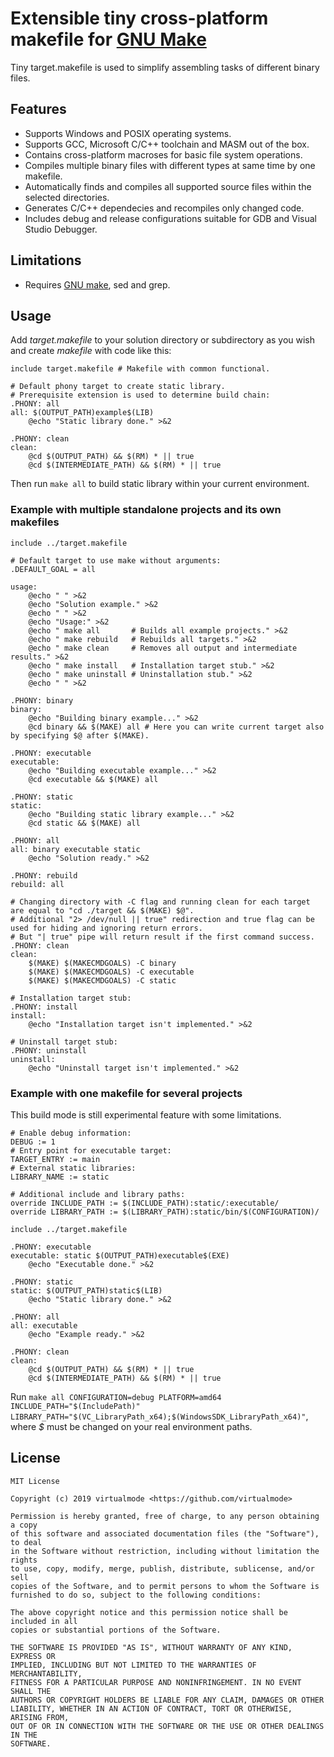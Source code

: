 # Extensible tiny cross-platform makefile for [GNU Make](https://www.gnu.org/software/make/)
Tiny target.makefile is used to simplify assembling tasks of different binary files.

## Features
* Supports Windows and POSIX operating systems.
* Supports GCC, Microsoft C/C++ toolchain and MASM out of the box.
* Contains cross-platform macroses for basic file system operations.
* Compiles multiple binary files with different types at same time by one makefile.
* Automatically finds and compiles all supported source files within the selected directories.
* Generates C/C++ dependecies and recompiles only changed code.
* Includes debug and release configurations suitable for GDB and Visual Studio Debugger.

## Limitations
* Requires [GNU make](https://www.gnu.org/software/make/), sed and grep.

## Usage
Add *target.makefile* to your solution directory or subdirectory as you wish and create *makefile* with code like this:
```make
include target.makefile # Makefile with common functional.

# Default phony target to create static library.
# Prerequisite extension is used to determine build chain:
.PHONY: all
all: $(OUTPUT_PATH)example$(LIB)
	@echo "Static library done." >&2

.PHONY: clean
clean:
	@cd $(OUTPUT_PATH) && $(RM) * || true
	@cd $(INTERMEDIATE_PATH) && $(RM) * || true
```
Then run `make all` to build static library within your current environment.

### Example with multiple standalone projects and its own makefiles
```make
include ../target.makefile

# Default target to use make without arguments:
.DEFAULT_GOAL = all

usage:
	@echo " " >&2
	@echo "Solution example." >&2
	@echo " " >&2
	@echo "Usage:" >&2
	@echo "	make all       # Builds all example projects." >&2
	@echo "	make rebuild   # Rebuilds all targets." >&2
	@echo "	make clean     # Removes all output and intermediate results." >&2
	@echo "	make install   # Installation target stub." >&2
	@echo "	make uninstall # Uninstallation stub." >&2
	@echo " " >&2

.PHONY: binary
binary:
	@echo "Building binary example..." >&2
	@cd binary && $(MAKE) all # Here you can write current target also by specifying $@ after $(MAKE).

.PHONY: executable
executable:
	@echo "Building executable example..." >&2
	@cd executable && $(MAKE) all

.PHONY: static
static:
	@echo "Building static library example..." >&2
	@cd static && $(MAKE) all

.PHONY: all
all: binary executable static
	@echo "Solution ready." >&2

.PHONY: rebuild
rebuild: all

# Changing directory with -C flag and running clean for each target are equal to "cd ./target && $(MAKE) $@".
# Additional "2> /dev/null || true" redirection and true flag can be used for hiding and ignoring return errors.
# But "| true" pipe will return result if the first command success.
.PHONY: clean
clean:
	$(MAKE) $(MAKECMDGOALS) -C binary
	$(MAKE) $(MAKECMDGOALS) -C executable
	$(MAKE) $(MAKECMDGOALS) -C static

# Installation target stub:
.PHONY: install
install:
	@echo "Installation target isn't implemented." >&2

# Uninstall target stub:
.PHONY: uninstall
uninstall:
	@echo "Uninstall target isn't implemented." >&2
```

### Example with one makefile for several projects
This build mode is still experimental feature with some limitations.
```make
# Enable debug information:
DEBUG := 1
# Entry point for executable target:
TARGET_ENTRY := main
# External static libraries:
LIBRARY_NAME := static

# Additional include and library paths:
override INCLUDE_PATH := $(INCLUDE_PATH):static/:executable/
override LIBRARY_PATH := $(LIBRARY_PATH):static/bin/$(CONFIGURATION)/

include ../target.makefile

.PHONY: executable
executable: static $(OUTPUT_PATH)executable$(EXE)
	@echo "Executable done." >&2

.PHONY: static
static: $(OUTPUT_PATH)static$(LIB)
	@echo "Static library done." >&2

.PHONY: all
all: executable
	@echo "Example ready." >&2

.PHONY: clean
clean:
	@cd $(OUTPUT_PATH) && $(RM) * || true
	@cd $(INTERMEDIATE_PATH) && $(RM) * || true
```
Run `make all CONFIGURATION=debug PLATFORM=amd64 INCLUDE_PATH="$(IncludePath)" LIBRARY_PATH="$(VC_LibraryPath_x64);$(WindowsSDK_LibraryPath_x64)"`, where *$* must be changed on your real environment paths.

## License
```
MIT License

Copyright (c) 2019 virtualmode <https://github.com/virtualmode>

Permission is hereby granted, free of charge, to any person obtaining a copy
of this software and associated documentation files (the "Software"), to deal
in the Software without restriction, including without limitation the rights
to use, copy, modify, merge, publish, distribute, sublicense, and/or sell
copies of the Software, and to permit persons to whom the Software is
furnished to do so, subject to the following conditions:

The above copyright notice and this permission notice shall be included in all
copies or substantial portions of the Software.

THE SOFTWARE IS PROVIDED "AS IS", WITHOUT WARRANTY OF ANY KIND, EXPRESS OR
IMPLIED, INCLUDING BUT NOT LIMITED TO THE WARRANTIES OF MERCHANTABILITY,
FITNESS FOR A PARTICULAR PURPOSE AND NONINFRINGEMENT. IN NO EVENT SHALL THE
AUTHORS OR COPYRIGHT HOLDERS BE LIABLE FOR ANY CLAIM, DAMAGES OR OTHER
LIABILITY, WHETHER IN AN ACTION OF CONTRACT, TORT OR OTHERWISE, ARISING FROM,
OUT OF OR IN CONNECTION WITH THE SOFTWARE OR THE USE OR OTHER DEALINGS IN THE
SOFTWARE.
```
